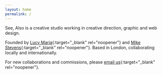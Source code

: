 ```yaml
---
layout: home
permalink: /
---
```

See, Also is a creative studio working in creative direction, graphic and web design.


Founded by [Lucy Maria](http://lucymaria.co.uk/){:target="_blank" rel="noopener"} and [Mike Stevens](https://www.mikestevens.co.uk/){:target="_blank" rel="noopener"}. Based in London, collaborating locally and internationally.


For new collaborations and commissions, please [email us](mailto:studio@see-also.com){:target="_blank" rel="noopener"}.
